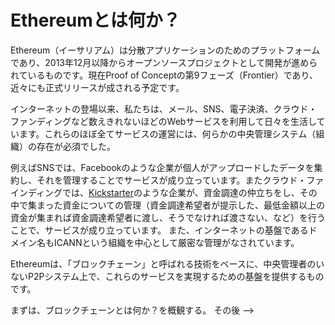 # Ethereumとは何か？

Ethereum（イーサリアム）は分散アプリケーションのためのプラットフォームであり、2013年12月以降からオープンソースプロジェクトとして開発が進められているものです。現在Proof of Conceptの第9フェーズ（Frontier）であり、近々にも正式リリースが成される予定です。

インターネットの登場以来、私たちは、メール、SNS、電子決済、クラウド・ファンディングなど数えきれないほどのWebサービスを利用して日々を生活しています。これらのほぼ全てサービスの運営には、何らかの中央管理システム（組織）の存在が必須でした。

例えばSNSでは、Facebookのような企業が個人がアップロードしたデータを集約し、それを管理することでサービスが成り立っています。またクラウド・ファインディングでは、[Kickstarter](https://www.kickstarter.com/)のような企業が、資金調達の仲立ちをし、その中で集まった資金についての管理（資金調達希望者が提示した、最低金額以上の資金が集まれば資金調達希望者に渡し、そうでなければ渡さない、など）を行うことで、サービスが成り立っています。
また、インターネットの基盤であるドメイン名もICANNという組織を中心として厳密な管理がなされています。

Ethereumは、「ブロックチェーン」と呼ばれる技術をベースに、中央管理者のいないP2Pシステム上で、これらのサービスを実現するための基盤を提供するものです。

まずは、ブロックチェーンとは何か？を概観する。
その後 -->